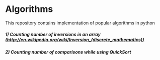 Algorithms
==========

This repository contains implementation of popular algorithms in python

##### 1) Counting number of inversions in an array (http://en.wikipedia.org/wiki/Inversion_(discrete_mathematics))

##### 2) Counting number of comparisons while using QuickSort 

